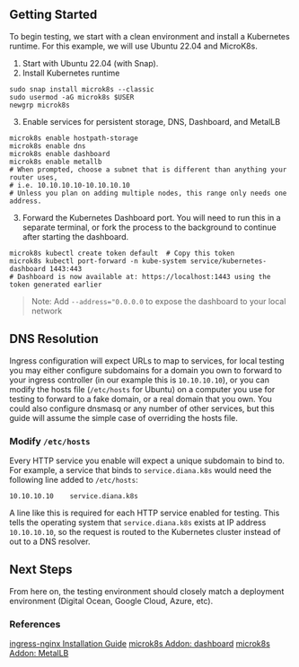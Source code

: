 ## Getting Started
To begin testing, we start with a clean environment and install a Kubernetes
runtime. For this example, we will use Ubuntu 22.04 and MicroK8s.
1. Start with Ubuntu 22.04 (with Snap).
2. Install Kubernetes runtime
```shell
sudo snap install microk8s --classic
sudo usermod -aG microk8s $USER
newgrp microk8s
```
3. Enable services for persistent storage, DNS, Dashboard, and MetalLB
```shell
microk8s enable hostpath-storage
microk8s enable dns
microk8s enable dashboard
microk8s enable metallb
# When prompted, choose a subnet that is different than anything your router uses,
# i.e. 10.10.10.10-10.10.10.10
# Unless you plan on adding multiple nodes, this range only needs one address.
```
3. Forward the Kubernetes Dashboard port. You will need to run this in a separate terminal, or
   fork the process to the background to continue after starting the dashboard.
```shell
microk8s kubectl create token default  # Copy this token
microk8s kubectl port-forward -n kube-system service/kubernetes-dashboard 1443:443
# Dashboard is now available at: https://localhost:1443 using the token generated earlier
```
> Note: Add `--address="0.0.0.0` to expose the dashboard to your local network

## DNS Resolution
Ingress configuration will expect URLs to map to services, for local testing you may
either configure subdomains for a domain you own to forward to your ingress controller
(in our example this is `10.10.10.10`), or you can modify the hosts file 
(`/etc/hosts` for Ubuntu) on a computer you use for testing to forward to a fake
domain, or a real domain that you own. You could also configure dnsmasq or any
number of other services, but this guide will assume the simple case of overriding
the hosts file.

### Modify `/etc/hosts`
Every HTTP service you enable will expect a unique subdomain to bind to. For
example, a service that binds to `service.diana.k8s` would need the following
line added to `/etc/hosts`:
```
10.10.10.10    service.diana.k8s
```
A line like this is required for each HTTP service enabled for testing. This tells
the operating system that `service.diana.k8s` exists at IP address `10.10.10.10`,
so the request is routed to the Kubernetes cluster instead of out to a DNS resolver.

## Next Steps
From here on, the testing environment should closely match a deployment 
environment (Digital Ocean, Google Cloud, Azure, etc).

### References
[ingress-nginx Installation Guide](https://kubernetes.github.io/ingress-nginx/deploy/)
[microk8s Addon: dashboard](https://microk8s.io/docs/addon-dashboard)
[microk8s Addon: MetalLB](https://microk8s.io/docs/addon-metallb)